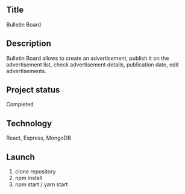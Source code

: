 ## Title
Bulletin Board

## Description
Bulletin Board allows to create an advertisement, publish it on the advertisement list, check advertisement details, publication date, edit advertisements.

## Project status
Completed

## Technology
React, Express, MongoDB

## Launch
1. clone repository
2. npm install
3. npm start / yarn start

